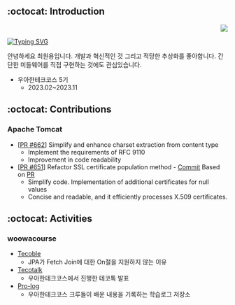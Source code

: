 ## :octocat: Introduction
<span>
<p align="right">
  <a href="https://github.com/wonyongChoi05"><img src="https://hits.seeyoufarm.com/api/count/incr/badge.svg?url=https%3A%2F%2Fgithub.com%2FwonyongChoi05&count_bg=%23000000&title_bg=%23000000&icon=github.svg&icon_color=%23E7E7E7&title=Visitor&edge_flat=false)"/>
  </a>
</p>
  
<div>
<!-- 우아한 디벨로퍼 텍스트 -->
  <a href="https://git.io/typing-svg"><img src="https://readme-typing-svg.herokuapp.com?font=Fira+Code&duration=3500&pause=300&color=58A6FF&background=FFFFFF00&width=435&lines=Stockdale+Paradox;Woowahan+Developer" alt="Typing SVG" /></a>

</div>

안녕하세요 최원용입니다. 개발과 혁신적인 것 그리고 적당한 추상화를 좋아합니다. 간단한 미들웨어를 직접 구현하는 것에도 관심있습니다.

* 우아한테크코스 5기
  * 2023.02~2023.11
</span>


<!-- [![Solved.ac Profile](http://mazassumnida.wtf/api/v2/generate_badge?boj=qorwnsduftlagl)](https://solved.ac/qorwnsduftlagl/) -->

## :octocat: Contributions
### Apache Tomcat
* [[PR #662](https://github.com/apache/tomcat/pull/662)] Simplify and enhance charset extraction from content type
  * Implement the requirements of RFC 9110
  * Improvement in code readability
* [[PR #651](https://github.com/apache/tomcat/pull/651)] Refactor SSL certificate population method - [Commit](https://github.com/apache/tomcat/commit/f650ea788df8067baa4267ac4df806ba1bff1853) Based on [PR](https://github.com/apache/tomcat/pull/651)
  * Simplify code. Implementation of additional certificates for null values
  * Concise and readable, and it efficiently processes X.509 certificates.

## :octocat: Activities
### woowacourse
* [Tecoble](https://tecoble.techcourse.co.kr/post/2023-11-01-jpa-fetch-join/)
  * JPA가 Fetch Join에 대한 On절을 지원하지 않는 이유
* [Tecotalk](https://www.youtube.com/watch?v=3cTn53dtzJI)
  * 우아한테크코스에서 진행한 테코톡 발표
* [Pro-log](https://github.com/woowacourse/prolog)
  * 우아한테크코스 크루들이 배운 내용을 기록하는 학습로그 저장소
